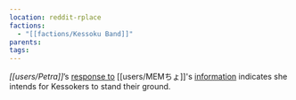 ```yaml
---
location: reddit-rplace
factions:
  - "[[factions/Kessoku Band]]"
parents: 
tags: 
---
```

*[[users/Petra]]*’s [response to](https://discord.com/channels/1093664259273130084/1131230952119615600/1131577998412361819) [[users/MEMちょ]]'s [information](https://discord.com/channels/1093664259273130084/1131230952119615600/1131577919169368105) indicates she intends for Kessokers to stand their ground.
